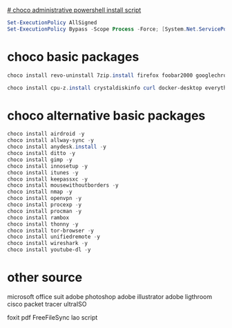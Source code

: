 [# choco administrative powershell install script](https://chocolatey.org/install)
```powershell
Set-ExecutionPolicy AllSigned
Set-ExecutionPolicy Bypass -Scope Process -Force; [System.Net.ServicePointManager]::SecurityProtocol = [System.Net.ServicePointManager]::SecurityProtocol -bor 3072; iex ((New-Object System.Net.WebClient).DownloadString('https://community.chocolatey.org/install.ps1'))
```
# choco basic packages
```powershell
choco install revo-uninstall 7zip.install firefox foobar2000 googlechrome sumatrapdf.install teamviewer vlc wechat whatsapp winrar -y
```

```powershell
choco install cpu-z.install crystaldiskinfo curl docker-desktop everything ffmpeg filezilla git-fork git.install golang googledrive greenshot io-unlocker k-litecodecpackfull launchy lockhunter microsoft-windows-terminal nodejs.install notepadplusplus ntop.portable onedrive pgAdmin4 postman putty.install python qbittorent rufus sqlitebrowser sublimetext3 tailscale telegram teracopy virtualbox visualstudio2022community vscode windirstat wsl -y
```

# choco alternative basic packages
```powershell
choco install airdroid -y
choco install allway-sync -y
choco install anydesk.install -y
choco install ditto -y
choco install gimp -y
choco install innosetup -y
choco install itunes -y
choco install keepassxc -y
choco install mousewithoutborders -y
choco install nmap -y
choco install openvpn -y
choco install procexp -y
choco install procman -y
choco install rambox
choco install thonny -y
choco install tor-browser -y
choco install unifiedremote -y
choco install wireshark -y
choco install youtube-dl -y
```

# other source
microsoft office suit
adobe photoshop
adobe illustrator
adobe ligthroom
cisco packet tracer
ultraISO

foxit pdf
FreeFileSync
lao script

